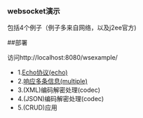 ### websocket演示

包括4个例子（例子多来自网络，以及j2ee官方)

##部署

访问http://localhost:8080/wsexample/
 * 1.[Echo协议(echo)](#Echo协议(echo))
 * 2.[响应多条信息(multiple)](#响应多条信息(multiple))
 * 3.(XML)编码解密处理(codec)
 * 4.(JSON)编码解密处理(codec)
 * 5.(CRUD)应用